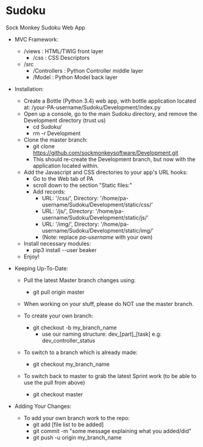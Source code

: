 # Sudoku
Sock Monkey Sudoku Web App

- MVC Framework:
	- /views : HTML/TWIG front layer
		- /css : CSS Descriptors
	- /src
		- /Controllers : Python Controller middle layer
		- /Model : Python Model back layer
- Installation:
	- Create a Bottle (Python 3.4) web app, with bottle application located at: /your-PA-username/Sudoku/Development/index.py
	- Open up a console, go to the main Sudoku directory, and remove the Development directory (trust us)
		- cd Sudoku/
		- rm -r Development
	- Clone the master branch:
		- git clone https://github.com/sockmonkeysoftware/Development.git
		- This should re-create the Development branch, but now with the application located within.
	- Add the Javascript and CSS directories to your app's URL hooks:
		- Go to the Web tab of PA
		- scroll down to the section "Static files:"
		- Add records:
			- URL: '/css/', Directory: '/home/pa-username/Sudoku/Development/static/css/'
			- URL: '/js/', Directory: '/home/pa-username/Sudoku/Development/static/js/'
			- URL: '/img/', Directory: '/home/pa-username/Sudoku/Development/static/img/'
			- (Note: replace _pa-username_ with your own)
	- Install necessary modules:
		- pip3 install --user beaker
	- Enjoy!

- Keeping Up-To-Date:
	- Pull the latest Master branch changes using:
		- git pull origin master
	
	- When working on your stuff, please do NOT use the master branch.
	- To create your own branch:
		- git checkout -b my_branch_name
			- use our naming structure: dev_[part]_[task] e.g: dev_controller_status
	- To switch to a branch which is already made:
		- git checkout my_branch_name
	- To switch back to master to grab the latest Sprint work (to be able to use the pull from above)
		- git checkout master

- Adding Your Changes:
	- To add your own branch work to the repo:
		- git add [file list to be added]
		- git commit -m "some message explaining what you added/did"
		- git push -u origin my_branch_name

